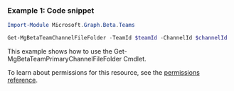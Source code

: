 ### Example 1: Code snippet

```powershell
Import-Module Microsoft.Graph.Beta.Teams

Get-MgBetaTeamChannelFileFolder -TeamId $teamId -ChannelId $channelId
```
This example shows how to use the Get-MgBetaTeamPrimaryChannelFileFolder Cmdlet.

To learn about permissions for this resource, see the [permissions reference](/graph/permissions-reference).

